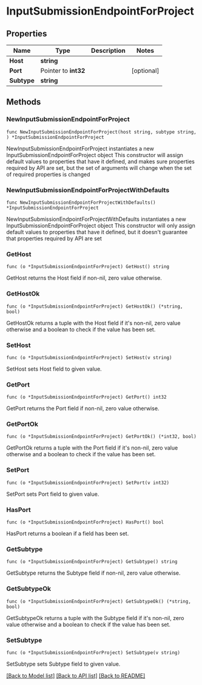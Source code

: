 # InputSubmissionEndpointForProject

## Properties

Name | Type | Description | Notes
------------ | ------------- | ------------- | -------------
**Host** | **string** |  | 
**Port** | Pointer to **int32** |  | [optional] 
**Subtype** | **string** |  | 

## Methods

### NewInputSubmissionEndpointForProject

`func NewInputSubmissionEndpointForProject(host string, subtype string, ) *InputSubmissionEndpointForProject`

NewInputSubmissionEndpointForProject instantiates a new InputSubmissionEndpointForProject object
This constructor will assign default values to properties that have it defined,
and makes sure properties required by API are set, but the set of arguments
will change when the set of required properties is changed

### NewInputSubmissionEndpointForProjectWithDefaults

`func NewInputSubmissionEndpointForProjectWithDefaults() *InputSubmissionEndpointForProject`

NewInputSubmissionEndpointForProjectWithDefaults instantiates a new InputSubmissionEndpointForProject object
This constructor will only assign default values to properties that have it defined,
but it doesn't guarantee that properties required by API are set

### GetHost

`func (o *InputSubmissionEndpointForProject) GetHost() string`

GetHost returns the Host field if non-nil, zero value otherwise.

### GetHostOk

`func (o *InputSubmissionEndpointForProject) GetHostOk() (*string, bool)`

GetHostOk returns a tuple with the Host field if it's non-nil, zero value otherwise
and a boolean to check if the value has been set.

### SetHost

`func (o *InputSubmissionEndpointForProject) SetHost(v string)`

SetHost sets Host field to given value.


### GetPort

`func (o *InputSubmissionEndpointForProject) GetPort() int32`

GetPort returns the Port field if non-nil, zero value otherwise.

### GetPortOk

`func (o *InputSubmissionEndpointForProject) GetPortOk() (*int32, bool)`

GetPortOk returns a tuple with the Port field if it's non-nil, zero value otherwise
and a boolean to check if the value has been set.

### SetPort

`func (o *InputSubmissionEndpointForProject) SetPort(v int32)`

SetPort sets Port field to given value.

### HasPort

`func (o *InputSubmissionEndpointForProject) HasPort() bool`

HasPort returns a boolean if a field has been set.

### GetSubtype

`func (o *InputSubmissionEndpointForProject) GetSubtype() string`

GetSubtype returns the Subtype field if non-nil, zero value otherwise.

### GetSubtypeOk

`func (o *InputSubmissionEndpointForProject) GetSubtypeOk() (*string, bool)`

GetSubtypeOk returns a tuple with the Subtype field if it's non-nil, zero value otherwise
and a boolean to check if the value has been set.

### SetSubtype

`func (o *InputSubmissionEndpointForProject) SetSubtype(v string)`

SetSubtype sets Subtype field to given value.



[[Back to Model list]](../README.md#documentation-for-models) [[Back to API list]](../README.md#documentation-for-api-endpoints) [[Back to README]](../README.md)


